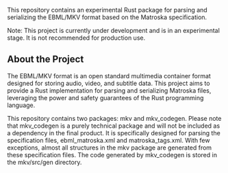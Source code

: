 This repository contains an experimental Rust package for parsing and serializing the EBML/MKV format based on the Matroska specification.

Note: This project is currently under development and is in an experimental stage. It is not recommended for production use.

## About the Project
The EBML/MKV format is an open standard multimedia container format designed for storing audio, video, and subtitle data. This project aims to provide a Rust implementation for parsing and serializing Matroska files, leveraging the power and safety guarantees of the Rust programming language.


This repository contains two packages: mkv and mkv_codegen. Please note that mkv_codegen is a purely technical package and will not be included as a dependency in the final product. It is specifically designed for parsing the specification files, ebml_matroska.xml and matroska_tags.xml. With few exceptions, almost all structures in the mkv package are generated from these specification files. The code generated by mkv_codegen is stored in the mkv/src/gen directory.